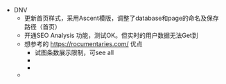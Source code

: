 - DNV
	- 更新首页样式，采用Ascent模版，调整了database和page的命名及保存路径（首页）
	- 开通SEO Analysis 功能，测试OK。但实时的用户数据无法Get到
	- 想参考的 https://rocumentaries.com/ 优点
		- 试图条数展示限制，可see all
		-
		-
	-